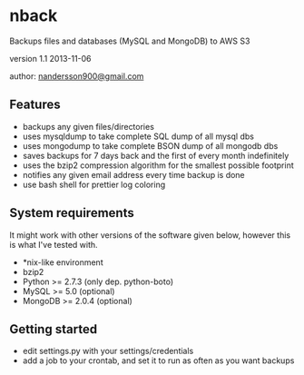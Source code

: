 nback
=====

Backups files and databases (MySQL and MongoDB) to AWS S3

version 1.1 2013-11-06

author: nandersson900@gmail.com


Features
--------

  - backups any given files/directories
  - uses mysqldump to take complete SQL dump of all mysql dbs
  - uses mongodump to take complete BSON dump of all mongodb dbs
  - saves backups for 7 days back and the first of every month indefinitely
  - uses the bzip2 compression algorithm for the smallest possible footprint
  - notifies any given email address every time backup is done
  - use bash shell for prettier log coloring


System requirements
-------------------

It might work with other versions of the software given below,
however this is what I've tested with.

  - *nix-like environment
  - bzip2
  - Python >= 2.7.3 (only dep. python-boto)
  - MySQL >= 5.0 (optional)
  - MongoDB >= 2.0.4 (optional)


Getting started
---------------
  - edit settings.py with your settings/credentials
  - add a job to your crontab, and set it to run as often as you want backups